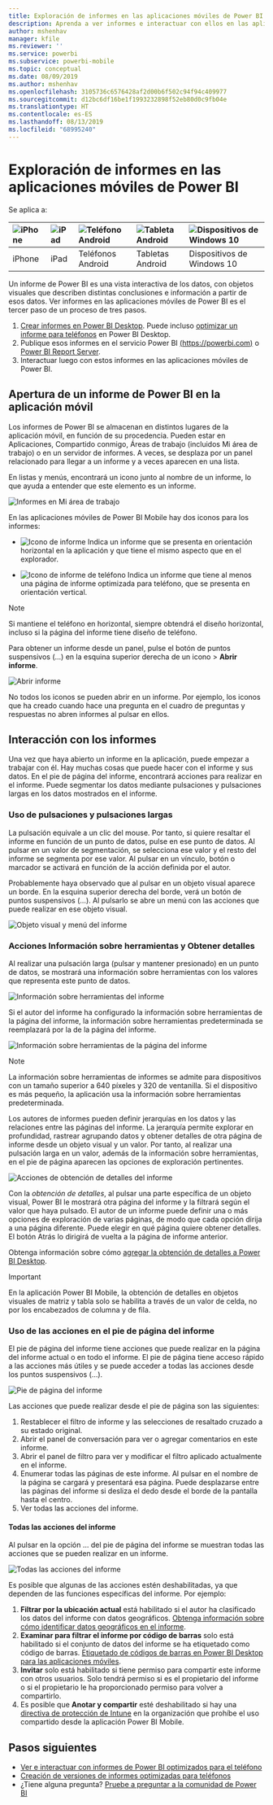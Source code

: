 ```yaml
---
title: Exploración de informes en las aplicaciones móviles de Power BI
description: Aprenda a ver informes e interactuar con ellos en las aplicaciones móviles de Power BI del teléfono o la tableta. Cree informes en el servicio Power BI o en Power BI Desktop y, luego, interactúe con ellos en las aplicaciones móviles.
author: mshenhav
manager: kfile
ms.reviewer: ''
ms.service: powerbi
ms.subservice: powerbi-mobile
ms.topic: conceptual
ms.date: 08/09/2019
ms.author: mshenhav
ms.openlocfilehash: 3105736c6576428af2d00b6f502c94f94c409977
ms.sourcegitcommit: d12bc6df16be1f1993232898f52eb80d0c9fb04e
ms.translationtype: HT
ms.contentlocale: es-ES
ms.lasthandoff: 08/13/2019
ms.locfileid: "68995240"
---
```

# <a name="explore-reports-in-the-power-bi-mobile-apps"></a>Exploración de informes en las aplicaciones móviles de Power BI
Se aplica a:

| ![iPhone](././media/mobile-reports-in-the-mobile-apps/ios-logo-40-px.png) | ![iPad](././media/mobile-reports-in-the-mobile-apps/ios-logo-40-px.png) | ![Teléfono Android](././media/mobile-reports-in-the-mobile-apps/android-logo-40-px.png) | ![Tableta Android](././media/mobile-reports-in-the-mobile-apps/android-logo-40-px.png) | ![Dispositivos de Windows 10](./media/mobile-reports-in-the-mobile-apps/win-10-logo-40-px.png) |
|:--- |:--- |:--- |:--- |:--- |
| iPhone |iPad |Teléfonos Android |Tabletas Android |Dispositivos de Windows 10 |

Un informe de Power BI es una vista interactiva de los datos, con objetos visuales que describen distintas conclusiones e información a partir de esos datos. Ver informes en las aplicaciones móviles de Power BI es el tercer paso de un proceso de tres pasos.

1. [Crear informes en Power BI Desktop](../../desktop-report-view.md). Puede incluso [optimizar un informe para teléfonos](mobile-apps-view-phone-report.md) en Power BI Desktop. 
2. Publique esos informes en el servicio Power BI [(https://powerbi.com)](https://powerbi.com) o [Power BI Report Server](../../report-server/get-started.md).  
3. Interactuar luego con estos informes en las aplicaciones móviles de Power BI.

## <a name="open-a-power-bi-report-in-the-mobile-app"></a>Apertura de un informe de Power BI en la aplicación móvil
Los informes de Power BI se almacenan en distintos lugares de la aplicación móvil, en función de su procedencia. Pueden estar en Aplicaciones, Compartido conmigo, Áreas de trabajo (incluidos Mi área de trabajo) o en un servidor de informes. A veces, se desplaza por un panel relacionado para llegar a un informe y a veces aparecen en una lista.

En listas y menús, encontrará un icono junto al nombre de un informe, lo que ayuda a entender que este elemento es un informe. 

![Informes en Mi área de trabajo](./media/mobile-reports-in-the-mobile-apps/reports-my-workspace.png) 

En las aplicaciones móviles de Power BI Mobile hay dos iconos para los informes:

* ![Icono de informe](./media/mobile-reports-in-the-mobile-apps/report-default-icon.png) Indica un informe que se presenta en orientación horizontal en la aplicación y que tiene el mismo aspecto que en el explorador.

* ![Icono de informe de teléfono](./media/mobile-reports-in-the-mobile-apps/report-phone-icon.png) Indica un informe que tiene al menos una página de informe optimizada para teléfono, que se presenta en orientación vertical. 

> [!NOTE]
> Si mantiene el teléfono en horizontal, siempre obtendrá el diseño horizontal, incluso si la página del informe tiene diseño de teléfono. 

Para obtener un informe desde un panel, pulse el botón de puntos suspensivos (...) en la esquina superior derecha de un icono > **Abrir informe**.
  
  ![Abrir informe](./media/mobile-reports-in-the-mobile-apps/power-bi-android-open-report-tile.png)
  
  No todos los iconos se pueden abrir en un informe. Por ejemplo, los iconos que ha creado cuando hace una pregunta en el cuadro de preguntas y respuestas no abren informes al pulsar en ellos. 
  
## <a name="interacting-with-reports"></a>Interacción con los informes
Una vez que haya abierto un informe en la aplicación, puede empezar a trabajar con él. Hay muchas cosas que puede hacer con el informe y sus datos. En el pie de página del informe, encontrará acciones para realizar en el informe. Puede segmentar los datos mediante pulsaciones y pulsaciones largas en los datos mostrados en el informe.

### <a name="using-tap-and-long-tap"></a>Uso de pulsaciones y pulsaciones largas
La pulsación equivale a un clic del mouse. Por tanto, si quiere resaltar el informe en función de un punto de datos, pulse en ese punto de datos.
Al pulsar en un valor de segmentación, se selecciona ese valor y el resto del informe se segmenta por ese valor. Al pulsar en un vínculo, botón o marcador se activará en función de la acción definida por el autor.

Probablemente haya observado que al pulsar en un objeto visual aparece un borde. En la esquina superior derecha del borde, verá un botón de puntos suspensivos (...). Al pulsarlo se abre un menú con las acciones que puede realizar en ese objeto visual.

![Objeto visual y menú del informe](./media/mobile-reports-in-the-mobile-apps/report-visual-menu.png)

### <a name="tooltip-and-drill-actions"></a>Acciones Información sobre herramientas y Obtener detalles

Al realizar una pulsación larga (pulsar y mantener presionado) en un punto de datos, se mostrará una información sobre herramientas con los valores que representa este punto de datos. 

![Información sobre herramientas del informe](./media/mobile-reports-in-the-mobile-apps/report-tooltip.png)

Si el autor del informe ha configurado la información sobre herramientas de la página del informe, la información sobre herramientas predeterminada se reemplazará por la de la página del informe.

![Información sobre herramientas de la página del informe](./media/mobile-reports-in-the-mobile-apps/report-page-tooltip.png)

> [!NOTE]
> La información sobre herramientas de informes se admite para dispositivos con un tamaño superior a 640 píxeles y 320 de ventanilla. Si el dispositivo es más pequeño, la aplicación usa la información sobre herramientas predeterminada.

Los autores de informes pueden definir jerarquías en los datos y las relaciones entre las páginas del informe. La jerarquía permite explorar en profundidad, rastrear agrupando datos y obtener detalles de otra página de informe desde un objeto visual y un valor. Por tanto, al realizar una pulsación larga en un valor, además de la información sobre herramientas, en el pie de página aparecen las opciones de exploración pertinentes. 

![Acciones de obtención de detalles del informe](./media/mobile-reports-in-the-mobile-apps/report-drill-actions.png)

Con la *obtención de detalles*, al pulsar una parte específica de un objeto visual, Power BI le mostrará otra página del informe y la filtrará según el valor que haya pulsado. El autor de un informe puede definir una o más opciones de exploración de varias páginas, de modo que cada opción dirija a una página diferente. Puede elegir en qué página quiere obtener detalles. El botón Atrás lo dirigirá de vuelta a la página de informe anterior.

Obtenga información sobre cómo [agregar la obtención de detalles a Power BI Desktop](../../desktop-drillthrough.md).
   
   > [!IMPORTANT]
   > En la aplicación Power BI Mobile, la obtención de detalles en objetos visuales de matriz y tabla solo se habilita a través de un valor de celda, no por los encabezados de columna y de fila.
   
   
   
### <a name="using-the-actions-in-the-report-footer"></a>Uso de las acciones en el pie de página del informe
El pie de página del informe tiene acciones que puede realizar en la página del informe actual o en todo el informe. El pie de página tiene acceso rápido a las acciones más útiles y se puede acceder a todas las acciones desde los puntos suspensivos (...).

![Pie de página del informe](./media/mobile-reports-in-the-mobile-apps/report-footer.png)

Las acciones que puede realizar desde el pie de página son las siguientes:
1) Restablecer el filtro de informe y las selecciones de resaltado cruzado a su estado original.
2) Abrir el panel de conversación para ver o agregar comentarios en este informe.
3) Abrir el panel de filtro para ver y modificar el filtro aplicado actualmente en el informe.
4) Enumerar todas las páginas de este informe. Al pulsar en el nombre de la página se cargará y presentará esa página.
Puede desplazarse entre las páginas del informe si desliza el dedo desde el borde de la pantalla hasta el centro.
5) Ver todas las acciones del informe.

#### <a name="all-report-actions"></a>Todas las acciones del informe
Al pulsar en la opción ... del pie de página del informe se muestran todas las acciones que se pueden realizar en un informe. 

![Todas las acciones del informe](./media/mobile-reports-in-the-mobile-apps/report-all-actions.png)

Es posible que algunas de las acciones estén deshabilitadas, ya que dependen de las funciones específicas del informe.
Por ejemplo:
1) **Filtrar por la ubicación actual** está habilitado si el autor ha clasificado los datos del informe con datos geográficos. [Obtenga información sobre cómo identificar datos geográficos en el informe](https://docs.microsoft.com/power-bi/desktop-mobile-geofiltering).
2) **Examinar para filtrar el informe por código de barras** solo está habilitado si el conjunto de datos del informe se ha etiquetado como código de barras. [Etiquetado de códigos de barras en Power BI Desktop para las aplicaciones móviles](https://docs.microsoft.com/power-bi/desktop-mobile-barcodes). 
3) **Invitar** solo está habilitado si tiene permiso para compartir este informe con otros usuarios. Solo tendrá permiso si es el propietario del informe o si el propietario le ha proporcionado permiso para volver a compartirlo.
4) Es posible que **Anotar y compartir** esté deshabilitado si hay una [directiva de protección de Intune](https://docs.microsoft.com/intune/app-protection-policies) en la organización que prohíbe el uso compartido desde la aplicación Power BI Mobile. 

## <a name="next-steps"></a>Pasos siguientes
* [Ver e interactuar con informes de Power BI optimizados para el teléfono](mobile-apps-view-phone-report.md)
* [Creación de versiones de informes optimizadas para teléfonos](../../desktop-create-phone-report.md)
* ¿Tiene alguna pregunta? [Pruebe a preguntar a la comunidad de Power BI](http://community.powerbi.com/)

